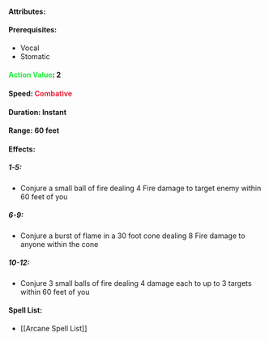 #### Attributes: 
#### Prerequisites: 
- Vocal
- Stomatic
#### <span style="font-weight:bold;color:rgb(33, 235, 60)">Action Value</span>: 2
#### Speed: <span style="font-weight:bold; color:rgb(235, 33, 53)">Combative</span>
#### Duration: Instant
#### Range: 60 feet
#### Effects:
##### 1-5: 
- Conjure a small ball of fire dealing 4 Fire damage to target enemy within 60 feet of you
##### 6-9:
- Conjure a burst of flame in a 30 foot cone dealing 8 Fire damage to anyone within the cone
##### 10-12:
- Conjure 3 small balls of fire dealing 4 damage each to up to 3 targets within 60 feet of you
#### Spell List: 
- [[Arcane Spell List]]